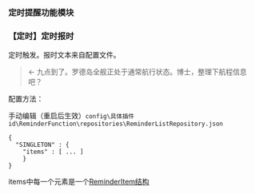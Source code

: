 ### 定时提醒功能模块

### 【定时】定时报时

定时触发。报时文本来自配置文件。

>  <- 九点到了。罗德岛全舰正处于通常航行状态。博士，整理下航程信息吧？

配置方法：

手动编辑（重启后生效）`config\具体插件id\ReminderFunction\repositories\ReminderListRepository.json`

```
{
  "SINGLETON" : {
    "items" : [ ... ]
    }
}
```

items中每一个元素是一个[ReminderItem结构](./ReminderFunction-base.md)
